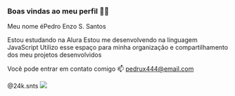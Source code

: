 ### Boas vindas ao meu perfil 💙💙
Meu nome éPedro Enzo S. Santos

Estou estudando na Alura
Estou me desenvolvendo na linguagem JavaScript
Utilizo esse espaço para minha organização e compartilhamento dos meu projetos desenvolvidos

Você pode entrar em contato comigo 📫
pedrux444@email.com

@24k.snts
![](https://media.giphy.com/media/Cmr1OMJ2FN0B2/giphy.gif)
